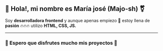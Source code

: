
## 👋 Hola!, mi nombre es María josé (Majo-sh) ⚧️
Soy **desarrolladora frontend** y aunque apenas empiezo 👶 estoy llena de **pasión** 🔥🔥🔥 
utilizo **HTML, CSS, JS.**
___

### 💞 Espero que disfrutes mucho mis proyectos 💞
